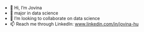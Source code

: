 - 👋 Hi, I’m Jovina
- 🌱 major in data science
- 💞️ I’m looking to collaborate on data science
- 📫 Reach me through LinkedIn: www.linkedin.com/in/jovina-hu

<!---
Jovinahu/Jovinahu is a ✨ special ✨ repository because its `README.md` (this file) appears on your GitHub profile.
You can click the Preview link to take a look at your changes.
--->
